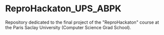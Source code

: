 # ReproHackaton_UPS_ABPK
Repository dedicated to the final project of the "ReproHackaton" course at the Paris Saclay University (Computer Science Grad School).

